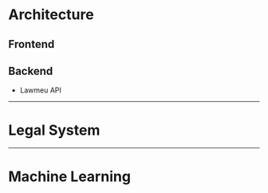 <!-- TITLE: wiki.Core.Today -->
<!-- SUBTITLE: CoreDotToday Wiki Page -->

# Architecture
## Frontend
## Backend
* Lawmeu API



-----

# Legal System

-----
# Machine Learning